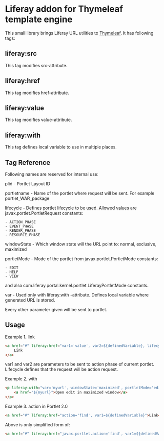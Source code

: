 Liferay addon for Thymeleaf template engine
===========================================

This small library brings Liferay URL utilities to [Thymeleaf](http://www.thymeleaf.org). It has following tags:

liferay:src
-----------

This tag modifies src-attribute.

liferay:href
------------

This tag modifies href-attribute.

liferay:value
-------------

This tag modifies value-attribute.

liferay:with
------------

This tag defines local variable to use in multiple places.

Tag Reference
-------------

Following names are reserved for internal use:

plid - Portlet Layout ID

portletname - Name of the portlet where request will be sent. For example portlet_WAR_package

lifecycle - Defines portlet lifecycle to be used. Allowed values are javax.portlet.PortletRequest constants:

    - ACTION_PHASE
    - EVENT_PHASE
    - RENDER_PHASE
    - RESOURCE_PHASE

windowState - Which window state will the URL point to: normal, exclusive, maximized

portletMode - Mode of the portlet from javax.portlet.PortletMode constants:

    - EDIT
    - HELP
    - VIEW

and also com.liferay.portal.kernel.portlet.LiferayPortletMode constants.

var - Used only with liferay:with -attribute. Defines local variable where generated URL is stored.

Every other parameter given will be sent to portlet.

Usage
-----

Example 1. link

```html
<a href="#" liferay:href="var1='value', var2=${definedVariable}, lifecycle='ACTION_PHASE'">
    Link
</a>
```

var1 and var2 are parameters to be sent to action phase of current portlet. Lifecycle defines that the request will be action request.

Example 2. with

```html
<p liferay:with="var='myurl', windowState='maximized', portletMode='edit'">
    <a href="${myurl}">Open edit in maximized window</a>
</p>
```

Example 3. action in Portlet 2.0

```html
<a href="#" liferay:href="action='find', var1=${definedVariable}">Link</a>
```

Above is only simplified form of:

```html
<a href="#" liferay:href="javax.portlet.action='find', var1=${definedVariable}, lifecycle='ACTION_PHASE'">Link</a>
```
